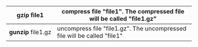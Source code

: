 |**gzip** file1|compress file "file1". The compressed file will be called "file1.gz"|
|---|---|
|**gunzip** file1.gz|uncompress file "file1.gz". The uncompressed file will be called "file1"|